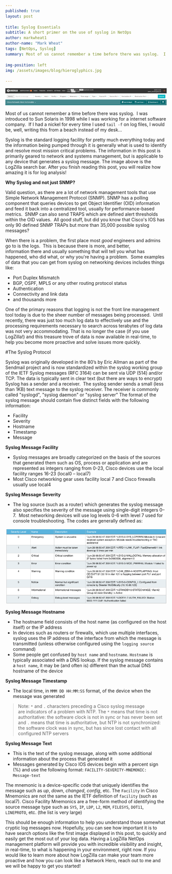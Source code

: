 ```yaml
---
published: true
layout: post

title: Syslog Essentials
subtitle: A short primer on the use of syslog in NetOps
author: markwheat1
author-name: "Mark Wheat"
tags: [NetOps, Syslog]
summary: Most of us cannot remember a time before there was syslog.  I was introduced to Sun Solaris in 1998 while I was working...

img-position: left
img: /assets/images/blog/hieroglyphics.jpg

---
```


![LogZilla Query Bar](/assets/images/blog/post_images/syslog-essentials/lz-searchbar.png)

 Most of us cannot remember a time before there was syslog.  I was introduced to Sun Solaris in 1998 while I was working for a internet software company.  If I had a nickel for every time I used `tail -f` on log files, I would be, well, writing this from a beach instead of my desk… 

Syslog is the standard logging facility for pretty much everything today and the information being pumped through it is generally what is used to identify and resolve most mission critical problems. The information in this post is primarily geared to network and systems management, but is applicable to any device that generates a syslog message. The image above is the LogZilla search bar. After you finish reading this post, you will realize how amazing it is for log analysis!

**Why Syslog and not just SNMP?**

 Valid question, as there are a lot of network management tools that use Simple Network Management Protocol (SNMP). SNMP has a polling component that queries devices to get Object Identifier (OID) information and feed it back into a centralized tool, usually for performance-based metrics.  SNMP can also send TRAPS which are defined alert thresholds within the OID values.  All good stuff, but did you know that Cisco's IOS has only 90 defined SNMP TRAPs but more than 35,000 possible syslog messages? 

 When there is a problem, the first place most *good* engineers and admins go to is the logs.  This is because there is more, and better, information there and usually something that will tell you what has happened, who did what, or why you're having a problem.  Some examples of data that you can get from syslog on networking devices includes things like:

*   Port Duplex Mismatch
*   BGP, OSPF, MPLS or any other routing protocol status
*   Authentication
*   Connectivity and link data
*   and thousands more

 One of the primary reasons that logging is not the front line management tool today is due to the sheer number of messages being processed.  Until recently, there was just too much log data to effectively use and the processing requirements necessary to search across terabytes of log data was not very accommodating. That is no longer the case (if you use LogZilla!) and this treasure trove of data is now available in real-time, to help you become more proactive and solve issues more quickly.

#The Syslog Protocol

Syslog was originally developed in the 80’s by Eric Allman as part of the Sendmail project and is now standardized within the syslog working group of the IETF
Syslog messages (RFC 3164) can be sent via UDP (514) and/or TCP. The data is typically sent in clear text (but there are ways to encrypt)
Syslog has a sender and a receiver.  The syslog sender sends a small (less than 1KB) text message to the syslog receiver. The receiver is commonly called "syslogd", "syslog daemon" or "syslog server"
The format of the syslog message should contain five distinct fields with the following information:

*   Facility
*   Severity
*   Hostname
*   Timestamp
*   Message

**Syslog Message Facility**

*   Syslog messages are broadly categorized on the basis of the sources that generated them such as OS, process or application and are represented as integers ranging from 0-23, Cisco devices use the local facility ranges 16-23 (local0 – local7)
*   Most Cisco networking gear uses facility local 7 and Cisco firewalls usually use local4

**Syslog Message Severity**

*   The log source (such as a router) which generates the syslog message also specifies the severity of the message using single-digit integers 0–7.  Most networking devices will use log levels 0-6 with level 7 used for console troubleshooting. The codes are generally defined as:

![](/assets/images/blog/post_images/syslog-essentials/syslog-severities.png)

**Syslog Message Hostname**

*   The hostname field consists of the host name (as configured on the host itself) or the IP address
*   In devices such as routers or firewalls, which use multiple interfaces, syslog uses the IP address of the interface from which the message is transmitted (unless otherwise configured using the `logging source` command)
*   Some people get confused by `host name` and `hostname`. `Hostname` is typically associated with a DNS lookup. If the syslog message contains a `host name`, it may be (and often is) different than the actual DNS hostname of the device

**Syslog Message Timestamp**

*   The local time, in `MMM DD HH:MM:SS` format, of the device when the message was generated

> Note: `*` and `.` characters preceding a Cisco syslog message are indicators of a problem with NTP. The `*` means that time is not authoritative: the software clock is not in sync or has never been set and `.` means that time is authoritative, but NTP is not synchronized: the software clock was in sync, but has since lost contact with all configured NTP servers

**Syslog Message Text**

*   This is the text of the syslog message, along with some additional information about the process that generated it
*   Messages generated by Cisco IOS devices begin with a percent sign (%) and use the following format: `FACILITY-SEVERITY-MNEMONIC: Message-text`

The mnemonic is a device-specific code that uniquely identifies the message such as *up*, *down*, *changed*, *config*, etc. The `Facility` in Cisco Mnemonics are not the same as the IETF definition of `facility` (such as local7). Cisco Facility Mnemonics are a free-form method of identifying the source message type such as `SYS`, `IP`, `LDP`, `L2`, `MEM`, `FILESYS`, `DOT11`, `LINEPROTO`, etc. (the list is very large)

 This should be enough information to help you understand those somewhat cryptic log messages now. Hopefully, you can see how important it is to have search options like the first image displayed in this post, to quickly and easily get the most out of your log data. Having a LogZilla NetOps management platform will provide you with incredible visibility and insight, in real-time, to what is happening in your environment, right now. If you would like to learn more about how LogZilla can make your team more proactive and how you can look like a Network Hero, reach out to me and we will be happy to get you started!


